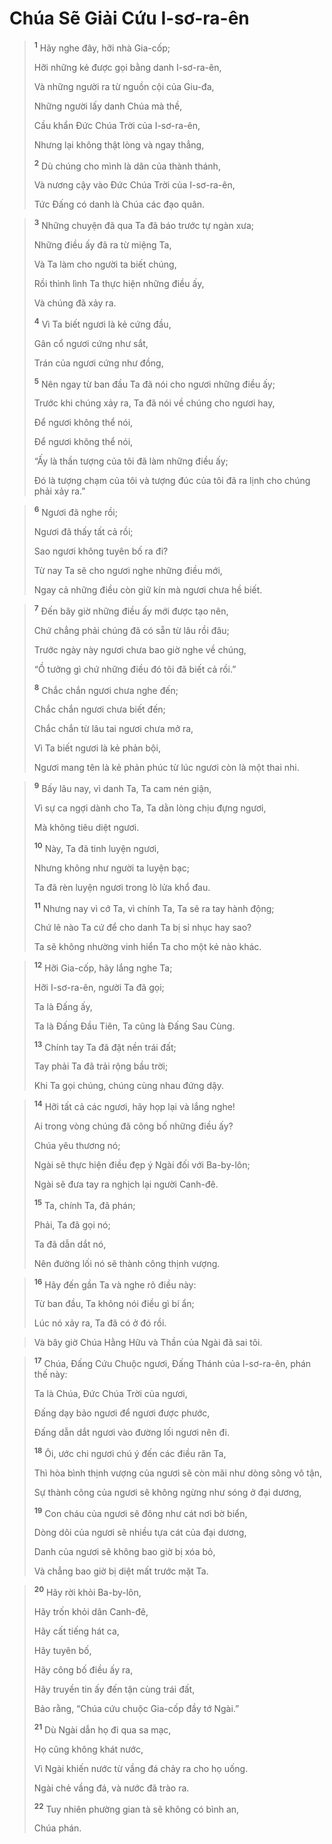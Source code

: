 # Chúa Sẽ Giải Cứu I-sơ-ra-ên

> <sup><b>1</b></sup> Hãy nghe đây, hỡi nhà Gia-cốp;
> 
> Hỡi những kẻ được gọi bằng danh I-sơ-ra-ên,
> 
> Và những người ra từ nguồn cội của Giu-đa,
> 
> Những người lấy danh Chúa mà thề,
> 
> Cầu khẩn Ðức Chúa Trời của I-sơ-ra-ên,
> 
> Nhưng lại không thật lòng và ngay thẳng,
> 
> <sup><b>2</b></sup> Dù chúng cho mình là dân của thành thánh,
> 
> Và nương cậy vào Ðức Chúa Trời của I-sơ-ra-ên,
> 
> Tức Ðấng có danh là Chúa các đạo quân.
>


> <sup><b>3</b></sup> Những chuyện đã qua Ta đã báo trước tự ngàn xưa;
> 
> Những điều ấy đã ra từ miệng Ta,
> 
> Và Ta làm cho người ta biết chúng,
> 
> Rồi thình lình Ta thực hiện những điều ấy,
> 
> Và chúng đã xảy ra.
> 
> <sup><b>4</b></sup> Vì Ta biết ngươi là kẻ cứng đầu,
> 
> Gân cổ ngươi cứng như sắt,
> 
> Trán của ngươi cứng như đồng,
> 
> <sup><b>5</b></sup> Nên ngay từ ban đầu Ta đã nói cho ngươi những điều ấy;
> 
> Trước khi chúng xảy ra, Ta đã nói về chúng cho ngươi hay,
> 
> Ðể ngươi không thể nói,
> 
> Ðể ngươi không thể nói,
> 
> “Ấy là thần tượng của tôi đã làm những điều ấy;
> 
> Ðó là tượng chạm của tôi và tượng đúc của tôi đã ra lịnh cho chúng phải xảy ra.”
>


> <sup><b>6</b></sup> Ngươi đã nghe rồi;
> 
> Ngươi đã thấy tất cả rồi;
> 
> Sao ngươi không tuyên bố ra đi?
> 
> Từ nay Ta sẽ cho ngươi nghe những điều mới,
> 
> Ngay cả những điều còn giữ kín mà ngươi chưa hề biết.
>


> <sup><b>7</b></sup> Ðến bây giờ những điều ấy mới được tạo nên,
> 
> Chứ chẳng phải chúng đã có sẵn từ lâu rồi đâu;
> 
> Trước ngày này ngươi chưa bao giờ nghe về chúng,
> 
> “Ồ tưởng gì chứ những điều đó tôi đã biết cả rồi.”
> 
> <sup><b>8</b></sup> Chắc chắn ngươi chưa nghe đến;
> 
> Chắc chắn ngươi chưa biết đến;
> 
> Chắc chắn từ lâu tai ngươi chưa mở ra,
> 
> Vì Ta biết ngươi là kẻ phản bội,
> 
> Ngươi mang tên là kẻ phản phúc từ lúc ngươi còn là một thai nhi.
>


> <sup><b>9</b></sup> Bấy lâu nay, vì danh Ta, Ta cam nén giận,
> 
> Vì sự ca ngợi dành cho Ta, Ta dằn lòng chịu đựng ngươi,
> 
> Mà không tiêu diệt ngươi.
> 
> <sup><b>10</b></sup> Này, Ta đã tinh luyện ngươi,
> 
> Nhưng không như người ta luyện bạc;
> 
> Ta đã rèn luyện ngươi trong lò lửa khổ đau.
> 
> <sup><b>11</b></sup> Nhưng nay vì cớ Ta, vì chính Ta, Ta sẽ ra tay hành động;
> 
> Chứ lẽ nào Ta cứ để cho danh Ta bị sỉ nhục hay sao?
> 
> Ta sẽ không nhường vinh hiển Ta cho một kẻ nào khác.
>


> <sup><b>12</b></sup> Hỡi Gia-cốp, hãy lắng nghe Ta;
> 
> Hỡi I-sơ-ra-ên, người Ta đã gọi;
> 
> Ta là Ðấng ấy,
> 
> Ta là Ðấng Ðầu Tiên, Ta cũng là Ðấng Sau Cùng.
> 
> <sup><b>13</b></sup> Chính tay Ta đã đặt nền trái đất;
> 
> Tay phải Ta đã trải rộng bầu trời;
> 
> Khi Ta gọi chúng, chúng cùng nhau đứng dậy.
>


> <sup><b>14</b></sup> Hỡi tất cả các ngươi, hãy họp lại và lắng nghe!
> 
> Ai trong vòng chúng đã công bố những điều ấy?
> 
> Chúa yêu thương nó;
> 
> Ngài sẽ thực hiện điều đẹp ý Ngài đối với Ba-by-lôn;
> 
> Ngài sẽ đưa tay ra nghịch lại người Canh-đê.
> 
> <sup><b>15</b></sup> Ta, chính Ta, đã phán;
> 
> Phải, Ta đã gọi nó;
> 
> Ta đã dẫn dắt nó,
> 
> Nên đường lối nó sẽ thành công thịnh vượng.
>


> <sup><b>16</b></sup> Hãy đến gần Ta và nghe rõ điều này:
> 
> Từ ban đầu, Ta không nói điều gì bí ẩn;
> 
> Lúc nó xảy ra, Ta đã có ở đó rồi.
>


> Và bây giờ Chúa Hằng Hữu và Thần của Ngài đã sai tôi.
>


> <sup><b>17</b></sup> Chúa, Ðấng Cứu Chuộc ngươi, Ðấng Thánh của I-sơ-ra-ên, phán thế này:
> 
> Ta là Chúa, Ðức Chúa Trời của ngươi,
> 
> Ðấng dạy bảo ngươi để ngươi được phước,
> 
> Ðấng dẫn dắt ngươi vào đường lối ngươi nên đi.
> 
> <sup><b>18</b></sup> Ôi, ước chi ngươi chú ý đến các điều răn Ta,
> 
> Thì hòa bình thịnh vượng của ngươi sẽ còn mãi như dòng sông vô tận,
> 
> Sự thành công của ngươi sẽ không ngừng như sóng ở đại dương,
> 
> <sup><b>19</b></sup> Con cháu của ngươi sẽ đông như cát nơi bờ biển,
> 
> Dòng dõi của ngươi sẽ nhiều tựa cát của đại dương,
> 
> Danh của ngươi sẽ không bao giờ bị xóa bỏ,
> 
> Và chẳng bao giờ bị diệt mất trước mặt Ta.
>


> <sup><b>20</b></sup> Hãy rời khỏi Ba-by-lôn,
> 
> Hãy trốn khỏi dân Canh-đê,
> 
> Hãy cất tiếng hát ca,
> 
> Hãy tuyên bố,
> 
> Hãy công bố điều ấy ra,
> 
> Hãy truyền tin ấy đến tận cùng trái đất,
> 
> Bảo rằng, “Chúa cứu chuộc Gia-cốp đầy tớ Ngài.”
> 
> <sup><b>21</b></sup> Dù Ngài dẫn họ đi qua sa mạc,
> 
> Họ cũng không khát nước,
> 
> Vì Ngài khiến nước từ vầng đá chảy ra cho họ uống.
> 
> Ngài chẻ vầng đá, và nước đã trào ra.
> 
> <sup><b>22</b></sup> Tuy nhiên phường gian tà sẽ không có bình an,
> 
> Chúa phán.
>

